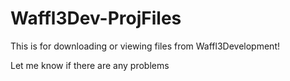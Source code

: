 # Waffl3Dev-ProjFiles

This is for downloading or viewing files from Waffl3Development!

Let me know if there are any problems
